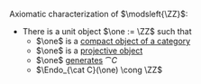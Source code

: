 
Axiomatic characterization of $\modsleft{\ZZ}$:

- There is a unit object $\one := \ZZ$ such that 
	- $\one$ is a [compact object of a category](compact%20object%20of%20a%20category.md)
	- $\one$ is a [projective object](projective%20object)
	- $\one$ [generates](generates) $\cat{C}$
	- $\Endo_{\cat C}(\one) \cong \ZZ$
